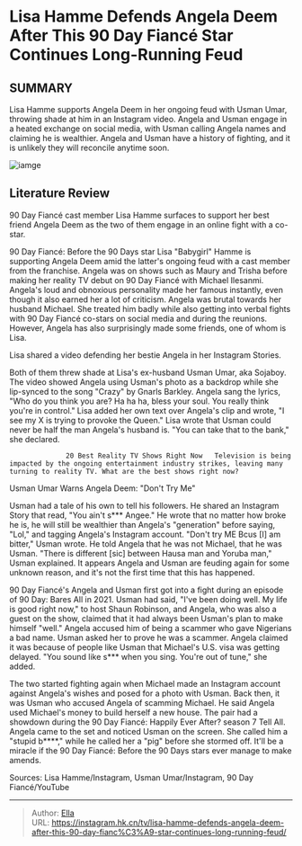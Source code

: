 # Lisa Hamme Defends Angela Deem After This 90 Day Fiancé Star Continues Long-Running Feud


## SUMMARY 



  Lisa Hamme supports Angela Deem in her ongoing feud with Usman Umar, throwing shade at him in an Instagram video.   Angela and Usman engage in a heated exchange on social media, with Usman calling Angela names and claiming he is wealthier.   Angela and Usman have a history of fighting, and it is unlikely they will reconcile anytime soon.  

![iamge](https://static1.srcdn.com/wordpress/wp-content/uploads/2024/01/lisa-hamme-defends-angela-deem-after-this-90-day-fianc-star-continues-long-running-feud.jpg)

## Literature Review
90 Day Fiancé cast member Lisa Hamme surfaces to support her best friend Angela Deem as the two of them engage in an online fight with a co-star.




90 Day Fiancé: Before the 90 Days star Lisa &#34;Babygirl&#34; Hamme is supporting Angela Deem amid the latter&#39;s ongoing feud with a cast member from the franchise. Angela was on shows such as Maury and Trisha before making her reality TV debut on 90 Day Fiancé with Michael Ilesanmi. Angela&#39;s loud and obnoxious personality made her famous instantly, even though it also earned her a lot of criticism. Angela was brutal towards her husband Michael. She treated him badly while also getting into verbal fights with 90 Day Fiancé co-stars on social media and during the reunions. However, Angela has also surprisingly made some friends, one of whom is Lisa.




Lisa shared a video defending her bestie Angela in her Instagram Stories.

          

Both of them threw shade at Lisa&#39;s ex-husband Usman Umar, aka Sojaboy. The video showed Angela using Usman&#39;s photo as a backdrop while she lip-synced to the song &#34;Crazy&#34; by Gnarls Barkley. Angela sang the lyrics, &#34;Who do you think you are? Ha ha ha, bless your soul. You really think you&#39;re in control.&#34; Lisa added her own text over Angela&#39;s clip and wrote, &#34;I see my X is trying to provoke the Queen.&#34; Lisa wrote that Usman could never be half the man Angela&#39;s husband is. &#34;You can take that to the bank,&#34; she declared.

                  20 Best Reality TV Shows Right Now   Television is being impacted by the ongoing entertainment industry strikes, leaving many turning to reality TV. What are the best shows right now?    





 Usman Umar Warns Angela Deem: &#34;Don&#39;t Try Me&#34; 
          

Usman had a tale of his own to tell his followers. He shared an Instagram Story that read, &#34;You ain&#39;t s*** Angee.&#34; He wrote that no matter how broke he is, he will still be wealthier than Angela&#39;s &#34;generation&#34; before saying, &#34;Lol,&#34; and tagging Angela&#39;s Instagram account. &#34;Don&#39;t try ME Bcus [I] am bitter,&#34; Usman wrote. He told Angela that he was not Michael, that he was Usman. &#34;There is different [sic] between Hausa man and Yoruba man,&#34; Usman explained. It appears Angela and Usman are feuding again for some unknown reason, and it&#39;s not the first time that this has happened.


 




90 Day Fiancé&#39;s Angela and Usman first got into a fight during an episode of 90 Day: Bares All in 2021. Usman had said, &#34;I&#39;ve been doing well. My life is good right now,&#34; to host Shaun Robinson, and Angela, who was also a guest on the show, claimed that it had always been Usman&#39;s plan to make himself &#34;well.&#34; Angela accused him of being a scammer who gave Nigerians a bad name. Usman asked her to prove he was a scammer. Angela claimed it was because of people like Usman that Michael&#39;s U.S. visa was getting delayed. &#34;You sound like s*** when you sing. You&#39;re out of tune,&#34; she added.

The two started fighting again when Michael made an Instagram account against Angela&#39;s wishes and posed for a photo with Usman. Back then, it was Usman who accused Angela of scamming Michael. He said Angela used Michael&#39;s money to build herself a new house. The pair had a showdown during the 90 Day Fiancé: Happily Ever After? season 7 Tell All. Angela came to the set and noticed Usman on the screen. She called him a &#34;stupid b****,&#34; while he called her a &#34;pig&#34; before she stormed off. It&#39;ll be a miracle if the 90 Day Fiancé: Before the 90 Days stars ever manage to make amends.




Sources: Lisa Hamme/Instagram, Usman Umar/Instagram, 90 Day Fiancé/YouTube



---

> Author: [Ella](https://instagram.hk.cn/)  
> URL: https://instagram.hk.cn/tv/lisa-hamme-defends-angela-deem-after-this-90-day-fianc%C3%A9-star-continues-long-running-feud/  

